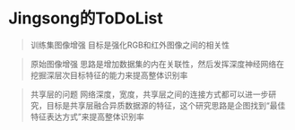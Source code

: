 # Jingsong的ToDoList

>训练集图像增强 目标是强化RGB和红外图像之间的相关性

>原始图像增强 思路是增加数据集的内在关联性，然后发挥深度神经网络在挖掘深层次目标特征的能力来提高整体识别率

>共享层的问题 网络深度，宽度，共享层之间的连接方式都可以进一步研究，目标是共享层融合异质数据源的特征，这个研究思路是企图找到“最佳特征表达方式”来提高整体识别率
